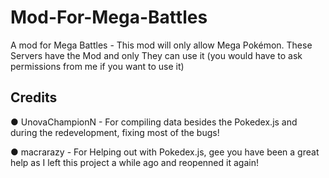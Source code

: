 Mod-For-Mega-Battles
====================

A mod for Mega Battles -
This mod will only allow Mega Pokémon.
These Servers have the Mod and only They can use it (you would have to ask permissions from me if you want to use it)

Credits
-----------------------------
● UnovaChampionN - For compiling data besides the Pokedex.js and during the redevelopment, fixing most of the bugs!


● macrarazy - For Helping out with Pokedex.js, gee you have been a great help as I left this project a while ago and reopenned it again!

